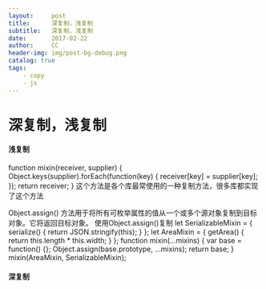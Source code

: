 ```yaml
---
layout:     post
title:      深复制，浅复制
subtitle:   深复制，浅复制
date:       2017-02-22
author:     CC
header-img: img/post-bg-debug.png
catalog: true
tags:
    - copy
    - js
---
```



# 深复制，浅复制

#### 浅复制

function mixin(receiver, supplier) {
Object.keys(supplier).forEach(function(key) {
    receiver[key] = supplier[key];
});
return receiver;
}
这个方法是各个库最常使用的一种复制方法，很多库都实现了这个方法



Object.assign() 方法用于将所有可枚举属性的值从一个或多个源对象复制到目标对象。它将返回目标对象。
使用Object.assign()复制
let SerializableMixin = {
serialize() {
    return JSON.stringify(this);
}
};
let AreaMixin = {
getArea() {
    return this.length * this.width;
}
};
function mixin(...mixins) {
    var base = function() {};
Object.assign(base.prototype, ...mixins);
return base;
}
mixin(AreaMixin, SerializableMixin);


#### 深复制


	
